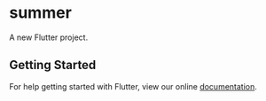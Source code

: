 # summer

A new Flutter project.

## Getting Started

For help getting started with Flutter, view our online
[documentation](https://flutter.io/).
